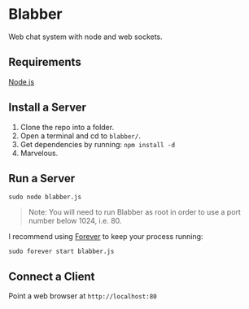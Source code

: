 Blabber
=======

Web chat system with node and web sockets.

Requirements
------------------

[Node js](http://nodejs.org/)


Install a Server
----------------

1.   Clone the repo into a folder.
2.   Open a terminal and cd to `blabber/`.
3.   Get dependencies by running: `npm install -d`
4.   Marvelous.

  
Run a Server
------------

    sudo node blabber.js

 > Note: You will need to run Blabber as root in order to use a port number below 1024, i.e. 80. 

I recommend using [Forever](https://github.com/nodejitsu/forever) to keep your process running:

    sudo forever start blabber.js


Connect a Client
----------------

Point a web browser at `http://localhost:80`
